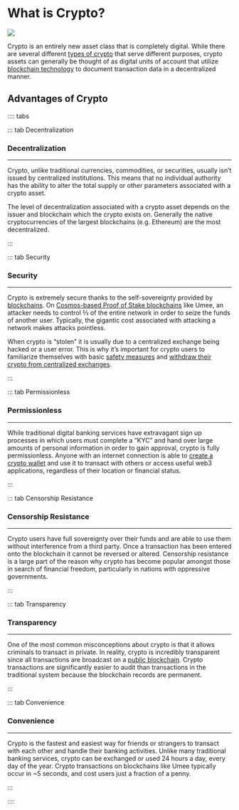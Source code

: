 # What is Crypto?

![](/bg/what-is-crypto.png)

Crypto is an entirely new asset class that is completely digital. While there are several different [types of crypto](/learn-the-basics/crypto-basics/types-of-crypto) that serve different purposes, crypto assets can generally be thought of as digital units of account that utilize [blockchain technology](/learn-the-basics/blockchain-basics/what-is-blockchain) to document transaction data in a decentralized manner. 

## Advantages of Crypto

:::: tabs

::: tab Decentralization

### Decentralization

****

Crypto, unlike traditional currencies, commodities, or securities, usually isn’t issued by centralized institutions. This means that no individual authority has the ability to alter the total supply or other parameters associated with a crypto asset. 

The level of decentralization associated with a crypto asset depends on the issuer and blockchain which the crypto exists on. Generally the native cryptocurrencies of the largest blockchains (e.g. Ethereum) are the most decentralized.

:::

::: tab Security

### Security

****

Crypto is extremely secure thanks to the self-sovereignty provided by [blockchains](/learn-the-basics/blockchain-basics/what-is-blockchain). On [Cosmos-based Proof of Stake blockchains](/learn-the-basics/cosmos-basics/what-is-cosmos) like Umee, an attacker needs to control ⅔ of the entire network in order to seize the funds of another user. Typically, the gigantic cost associated with attacking a network makes attacks pointless.

When crypto is “stolen” it is usually due to a centralized exchange being hacked or a user error. This is why it’s important for crypto users to familiarize themselves with basic [safety measures](/learn-the-basics/crypto-basics/crypto-safety) and [withdraw their crypto from centralized exchanges](/users/getting-started/funding-wallet).

:::

::: tab Permissionless

### Permissionless

****

While traditional digital banking services have extravagant sign up processes in which users must complete a “KYC” and hand over large amounts of personal information in order to gain approval, crypto is fully permissionless. Anyone with an internet connection is able to [create a crypto wallet](/users/getting-started/creating-wallet) and use it to transact with others or access useful web3 applications, regardless of their location or financial status.

:::

::: tab Censorship Resistance

### Censorship Resistance

****

Crypto users have full sovereignty over their funds and are able to use them without interference from a third party. Once a transaction has been entered onto the blockchain it cannot be reversed or altered. Censorship resistance is a large part of the reason why crypto has become popular amongst those in search of financial freedom, particularly in nations with oppressive governments.

:::

::: tab Transparency

### Transparency

****

One of the most common misconceptions about crypto is that it allows criminals to transact in private. In reality, crypto is incredibly transparent since all transactions are broadcast on a [public blockchain](/learn-the-basics/blockchain-basics/what-is-blcokchain). Crypto transactions are significantly easier to audit than transactions in the traditional system because the blockchain records are permanent. 

:::

::: tab Convenience

### Convenience

****

Crypto is the fastest and easiest way for friends or strangers to transact with each other and handle their banking activities. Unlike many traditional banking services, crypto can be exchanged or used 24 hours a day, every day of the year. Crypto transactions on blockchains like Umee typically occur in ~5 seconds, and cost users just a fraction of a penny.

:::

::::